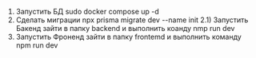 1) Запустить БД
sudo docker compose up -d
2) Сделать миграции npx prisma migrate dev --name init
2.1) Запустить Бакенд
зайти в папку backend и выполнить коанду nmp run dev
4) Запустить Фроненд
зайти в папку frontemd и выполнить команду npm run dev
